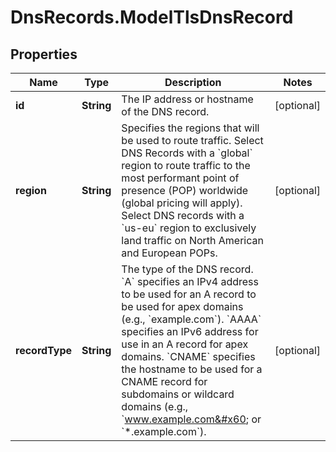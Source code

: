 # DnsRecords.ModelTlsDnsRecord

## Properties

Name | Type | Description | Notes
------------ | ------------- | ------------- | -------------
**id** | **String** | The IP address or hostname of the DNS record. | [optional] 
**region** | **String** | Specifies the regions that will be used to route traffic. Select DNS Records with a &#x60;global&#x60; region to route traffic to the most performant point of presence (POP) worldwide (global pricing will apply). Select DNS records with a &#x60;us-eu&#x60; region to exclusively land traffic on North American and European POPs. | [optional] 
**recordType** | **String** | The type of the DNS record. &#x60;A&#x60; specifies an IPv4 address to be used for an A record to be used for apex domains (e.g., &#x60;example.com&#x60;). &#x60;AAAA&#x60; specifies an IPv6 address for use in an A record for apex domains. &#x60;CNAME&#x60; specifies the hostname to be used for a CNAME record for subdomains or wildcard domains (e.g., &#x60;www.example.com&#x60; or &#x60;*.example.com&#x60;). | [optional] 


